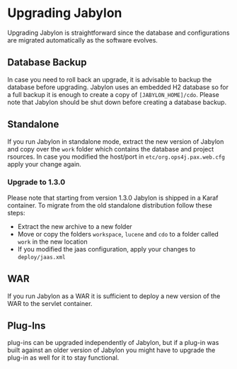 
# Upgrading Jabylon

Upgrading Jabylon is straightforward since the database and configurations are migrated automatically as the software evolves.


## Database Backup

In case you need to roll back an upgrade, it is advisable to backup the database before upgrading. Jabylon uses an embedded H2 database so for a full backup it is enough to create a copy of `[JABYLON_HOME]/cdo`. Please note that Jabylon should be shut down before creating a database backup.

## Standalone

If you run Jabylon in standalone mode, extract the new version of Jabylon and copy over the `work` folder which contains the database and project rsources. In case you modified the host/port in `etc/org.ops4j.pax.web.cfg` apply your change again.

### Upgrade to 1.3.0

Please note that starting from version 1.3.0 Jabylon is shipped in a Karaf container. To migrate from the old standalone distribution follow these steps:

 * Extract the new archive to a new folder
 * Move or copy the folders `workspace`, `lucene` and `cdo` to a folder called `work` in the new location
 * If you modified the jaas configuration, apply your changes to `deploy/jaas.xml`

## WAR

If you run Jabylon as a WAR it is sufficient to deploy a new version of the WAR to the servlet container.

## Plug-Ins

plug-ins can be upgraded independently of Jabylon, but if a plug-in was built against an older version of Jabylon you might have to upgrade the plug-in as well for it to stay functional.